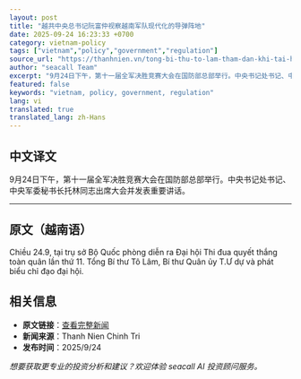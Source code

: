 ```yaml
---
layout: post
title: "越共中央总书记阮富仲视察越南军队现代化的导弹阵地"
date: 2025-09-24 16:23:33 +0700
category: vietnam-policy
tags: ["vietnam","policy","government","regulation"]
source_url: "https://thanhnien.vn/tong-bi-thu-to-lam-tham-dan-khi-tai-hien-dai-cua-quan-doi-viet-nam-185250924151922411.htm"
author: "seacall Team"
excerpt: "9月24日下午，第十一届全军决胜竞赛大会在国防部总部举行。中央书记处书记、中央军委秘书长托林同志出席大会并发表重要讲话。..."
featured: false
keywords: "vietnam, policy, government, regulation"
lang: vi
translated: true
translated_lang: zh-Hans
---
```


## 中文译文

9月24日下午，第十一届全军决胜竞赛大会在国防部总部举行。中央书记处书记、中央军委秘书长托林同志出席大会并发表重要讲话。

---

## 原文（越南语）

Chiều 24.9, tại trụ sở Bộ Quốc ph&ograve;ng diễn ra Đại hội Thi đua quyết thắng to&agrave;n qu&acirc;n lần thứ 11. Tổng B&iacute; thư T&ocirc; L&acirc;m, B&iacute; thư Qu&acirc;n ủy T.Ư dự v&agrave; ph&aacute;t biểu chỉ đạo đại hội.

## 相关信息

- **原文链接**：[查看完整新闻](https://thanhnien.vn/tong-bi-thu-to-lam-tham-dan-khi-tai-hien-dai-cua-quan-doi-viet-nam-185250924151922411.htm)
- **新闻来源**：Thanh Nien Chinh Tri
- **发布时间**：2025/9/24

*想要获取更专业的投资分析和建议？欢迎体验 seacall AI 投资顾问服务。*